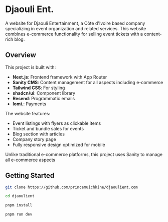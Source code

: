 # Djaouli Ent.

A website for Djaouli Entertainment, a Côte d'Ivoire based company specializing in event organization and related services. This website combines e-commerce functionality for selling event tickets with a content-rich blog.

## Overview

This project is built with:

- **Next.js**: Frontend framework with App Router
- **Sanity CMS**: Content management for all aspects including e-commerce
- **Tailwind CSS**: For styling
- **shadcn/ui**: Component library
- **Resend**: Programmatic emails
- **lomi.**: Payments

The website features:

- Event listings with flyers as clickable items
- Ticket and bundle sales for events
- Blog section with articles
- Company story page
- Fully responsive design optimized for mobile

Unlike traditional e-commerce platforms, this project uses Sanity to manage all e-commerce aspects

## Getting Started

   ```bash
   git clone https://github.com/princemuichkine/djaoulient.com
   ```

   ```bash
   cd djaoulient
   ```

   ```bash
   pnpm install
   ```

   ```bash
   pnpm run dev
   ```
